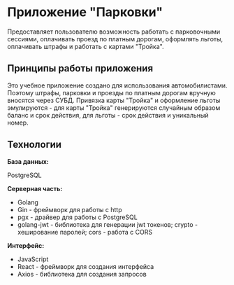 # Приложение "Парковки"

Предоставляет пользователю возможность работать с парковочными сессиями, оплачивать проезд по платным дорогам, оформлять льготы, оплачивать штрафы и работать с картами "Тройка".

## Принципы работы приложения

Это учебное приложение создано для использования автомобилистами. Поэтому штрафы, парковки и проезды по платным дорогам вручную вносятся через СУБД.
Привязка карты "Тройка" и оформление льготы эмулируются - для карты "Тройка" генерируются случайным образом баланс и срок действия, для льготы - срок действия и уникальный номер.

## Технологии

**База данных:**

PostgreSQL

**Серверная часть:**

* Golang
* Gin - фреймворк для работы с http 
* pgx - драйвер для работы с PostgreSQL
* golang-jwt - библиотека для генерации jwt токенов; crypto - хеширование паролей; cors - работа с CORS

**Интерфейс:**

* JavaScript
* React - фреймворк для создания интерфейса
* Axios - библиотека для создания запросов
